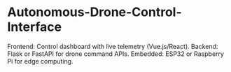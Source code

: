 # Autonomous-Drone-Control-Interface
Frontend: Control dashboard with live telemetry (Vue.js/React). Backend: Flask or FastAPI for drone command APIs. Embedded: ESP32 or Raspberry Pi for edge computing.
